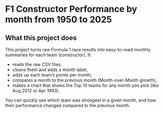 # F1 Constructor Performance by month from 1950 to 2025

## What this project does
This project turns raw Formula 1 race results into easy-to-read monthly summaries for each team (constructor). It:
- reads the raw CSV files,
- cleans them and adds a month label,
- adds up each team’s points per month,
- compares a month to the previous month (Month-over-Month growth),
- makes a chart that shows the Top 10 teams for any month you pick (like Aug 2012 or Apr 1993).

You can quickly see which team was strongest in a given month, and how their performance changed compared to the previous month.
